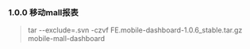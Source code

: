 ### 1.0.0 移动mall报表


> tar --exclude=.svn -czvf FE.mobile-dashboard-1.0.6_stable.tar.gz mobile-mall-dashboard
